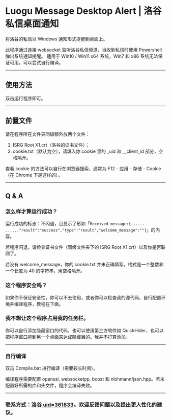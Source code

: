 # Luogu Message Desktop Alert | 洛谷私信桌面通知
将洛谷的私信以 Windows 通知形式提醒到桌面上。

此程序通过连接 websocket 监听洛谷私信频道，当收到私信时使用 Powershell 弹出系统通知提醒。
适用于 Win10 / Win11 x64 系统，Win7 和 x86 系统无法保证可用，可以尝试自行编译。

---------------------------------------------------
## 使用方法

双击运行程序即可。

---------------------------------------------------
## 前置文件

请在程序所在文件夹同级额外放两个文件：
1. ISRG Root X1.crt（洛谷的证书文件）；
2. cookie.txt（默认为空），请填入你 cookie 里的 _uid 和 __client_id 部分，空格隔开。

查看 cookie 的方法可以自行在浏览器搜索，通常为 F12 - 应用 - 存储 - Cookie（在 Chrome 下是这样的）。

---------------------------------------------------
## Q & A

### 怎么样才算运行成功？

运行成功的标志：不闪退，且显示了形如「`Received message:{...... ......"result":"success","type":"result","welcome_message":""}`」的内容。

若程序闪退，请检查证书文件（同级文件夹下的 ISRG Root X1.crt）以及你是否联网了。

若没有 welcome_message，你的 cookie.txt 并未正确填写。格式是一个整数和一个长度为 40 的字符串，用空格隔开。

### 这个程序安全吗？

如果你不保证安全性，你可以不去使用，或者你可以检查我的源代码，自行配置环境并编译程序，教程在下面。

### 我不想让这个程序占用我的任务栏。

你可以自行添加隐藏窗口的代码，也可以使用第三方软件如 QuickHider，也可以把程序窗口拖到另一个桌面来达成隐藏目的。我并不打算添加。

---------------------------------------------------

### 自行编译

双击 Compile.bat 进行编译（需要较长时间）。

编译程序需要配置 openssl, websocketpp, boost 和 nlohmann/json.hpp。若未配置好所需的库和头文件，程序会编译失败。

---------------------------------------------------

### 联系方式：[洛谷 uid=361833](https://www.luogu.com.cn/chat?uid=361833)。欢迎反馈问题以及提出更人性化的建议。
